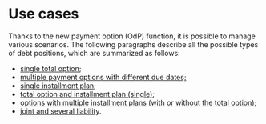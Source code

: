 # Use cases

Thanks to the new payment option (OdP) function, it is possible to manage various scenarios. The following paragraphs describe all the possible types of debt positions, which are summarized as follows:

* [single total option](single-option-total.md);
* [multiple payment options with different due dates;](multiple-payment-options-with-different-due-dates.md)
* [single installment plan](single-installment-plan.md);
* [total option and installment plan (single)](total-option-and-single-installment-plan.md);
* [options with multiple installment plans (with or without the total option)](options-with-multiple-installment-plans-with-or-without-the-total-option.md);
* [joint and several liability](joint-and-several-liability.md).